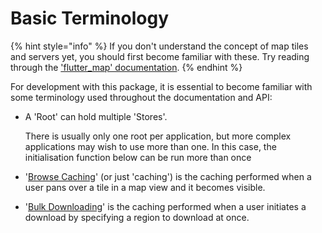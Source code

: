 # Basic Terminology

{% hint style="info" %}
If you don't understand the concept of map tiles and servers yet, you should first become familiar with these. Try reading through the ['flutter\_map' documentation](https://docs.fleaflet.dev/getting-started/explanation).
{% endhint %}

For development with this package, it is essential to become familiar with some terminology used throughout the documentation and API:

*   A 'Root' can hold multiple 'Stores'.

    There is usually only one root per application, but more complex applications may wish to use more than one. In this case, the initialisation function below can be run more than once
* '[Browse Caching](../usage/integration.md)' (or just 'caching') is the caching performed when a user pans over a tile in a map view and it becomes visible.
* '[Bulk Downloading](../bulk-downloading/introduction.md)' is the caching performed when a user initiates a download by specifying a region to download at once.
